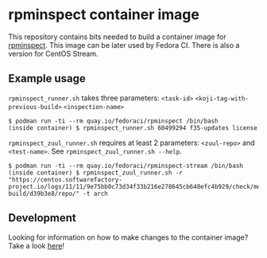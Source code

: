 # rpminspect container image

This repository contains bits needed to build a container image for [rpminspect](https://github.com/rpminspect/rpminspect). This image can be later used by Fedora CI. There is also a version for CentOS Stream.


## Example usage

`rpminspect_runner.sh` takes three parameters: `<task-id>` `<koji-tag-with-previous-build>` `<inspection-name>`

```shell
$ podman run -ti --rm quay.io/fedoraci/rpminspect /bin/bash
(inside container) $ rpminspect_runner.sh 60499294 f35-updates license
```

`rpminspect_zuul_runner.sh` requires at least 2 parameters: `<zuul-repo>` and `<test-name>`.
See `rpminspect_zuul_runner.sh --help`.

```shell
$ podman run -ti --rm quay.io/fedoraci/rpminspect-stream /bin/bash
(inside container) $ rpminspect_zuul_runner.sh -r "https://centos.softwarefactory-project.io/logs/11/11/9e75bb0c73d34f33b216e278645cb648efc4b929/check/mock-build/d39b3e8/repo/" -t arch
```


## Development

Looking for information on how to make changes to the container image? Take a look [here](./docs/development.md)!

